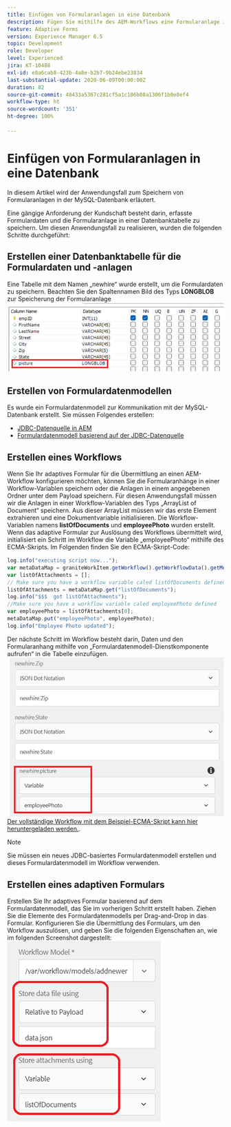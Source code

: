 ```yaml
---
title: Einfügen von Formularanlagen in eine Datenbank
description: Fügen Sie mithilfe des AEM-Workflows eine Formularanlage in eine Datenbank ein.
feature: Adaptive Forms
version: Experience Manager 6.5
topic: Development
role: Developer
level: Experienced
jira: KT-10488
exl-id: e8a6cab8-423b-4a8e-b2b7-9b24ebe23834
last-substantial-update: 2020-06-09T00:00:00Z
duration: 82
source-git-commit: 48433a5367c281cf5a1c106b08a1306f1b0e8ef4
workflow-type: ht
source-wordcount: '351'
ht-degree: 100%

---
```


# Einfügen von Formularanlagen in eine Datenbank

In diesem Artikel wird der Anwendungsfall zum Speichern von Formularanlagen in der MySQL-Datenbank erläutert.

Eine gängige Anforderung der Kundschaft besteht darin, erfasste Formulardaten und die Formularanlage in einer Datenbanktabelle zu speichern.
Um diesen Anwendungsfall zu realisieren, wurden die folgenden Schritte durchgeführt:

## Erstellen einer Datenbanktabelle für die Formulardaten und -anlagen

Eine Tabelle mit dem Namen „newhire“ wurde erstellt, um die Formulardaten zu speichern. Beachten Sie den Spaltennamen Bild des Typs **LONGBLOB** zur Speicherung der Formularanlage
![table-schema](assets/insert-picture-table.png)

## Erstellen von Formulardatenmodellen

Es wurde ein Formulardatenmodell zur Kommunikation mit der MySQL-Datenbank erstellt. Sie müssen Folgendes erstellen:

* [JDBC-Datenquelle in AEM](./data-integration-technical-video-setup.md)
* [Formulardatenmodell basierend auf der JDBC-Datenquelle](./jdbc-data-model-technical-video-use.md)

## Erstellen eines Workflows

Wenn Sie Ihr adaptives Formular für die Übermittlung an einen AEM-Workflow konfigurieren möchten, können Sie die Formularanhänge in einer Workflow-Variablen speichern oder die Anlagen in einem angegebenen Ordner unter dem Payload speichern. Für diesen Anwendungsfall müssen wir die Anlagen in einer Workflow-Variablen des Typs „ArrayList of Document“ speichern. Aus dieser ArrayList müssen wir das erste Element extrahieren und eine Dokumentvariable initialisieren. Die Workflow-Variablen namens **listOfDocuments** und **employeePhoto** wurden erstellt.
Wenn das adaptive Formular zur Auslösung des Workflows übermittelt wird, initialisiert ein Schritt im Workflow die Variable „employeePhoto“ mithilfe des ECMA-Skripts. Im Folgenden finden Sie den ECMA-Skript-Code:

```javascript
log.info("executing script now...");
var metaDataMap = graniteWorkItem.getWorkflow().getWorkflowData().getMetaDataMap();
var listOfAttachments = [];
// Make sure you have a workflow variable caled listOfDocuments defined
listOfAttachments = metaDataMap.get("listOfDocuments");
log.info("$$$  got listOfAttachments");
//Make sure you have a workflow variable caled employeePhoto defined
var employeePhoto = listOfAttachments[0];
metaDataMap.put("employeePhoto", employeePhoto);
log.info("Employee Photo updated");
```

Der nächste Schritt im Workflow besteht darin, Daten und den Formularanhang mithilfe von „Formulardatenmodell-Dienstkomponente aufrufen“ in die Tabelle einzufügen.
![insert-pic](assets/fdm-insert-pic.png)
[Der vollständige Workflow mit dem Beispiel-ECMA-Skript kann hier heruntergeladen werden.](assets/add-new-employee.zip).

>[!NOTE]
> Sie müssen ein neues JDBC-basiertes Formulardatenmodell erstellen und dieses Formulardatenmodell im Workflow verwenden.

## Erstellen eines adaptiven Formulars

Erstellen Sie Ihr adaptives Formular basierend auf dem Formulardatenmodell, das Sie im vorherigen Schritt erstellt haben. Ziehen Sie die Elemente des Formulardatenmodells per Drag-and-Drop in das Formular. Konfigurieren Sie die Übermittlung des Formulars, um den Workflow auszulösen, und geben Sie die folgenden Eigenschaften an, wie im folgenden Screenshot dargestellt:
![form-attachments](assets/form-attachments.png)
